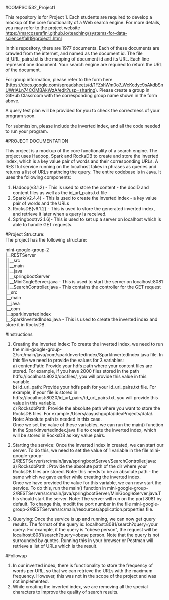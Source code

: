 #COMPSCI532_Project1

This repository is for Project 1. Each students are required to develop a mockup of the core functionality of a Web search engine. For more details, you may refer to the project website https://marcoserafini.github.io/teaching/systems-for-data-science/fall19/project1.html

In this repository, there are 1977 documents. Each of these documents are crawled from the internet, and named as the document id. The file id_URL_pairs.txt is the mapping of document id and its URL. Each line represent one document. Your search engine are required to return the URL of the document. 

For group information, please refer to the form here (https://docs.google.com/spreadsheets/d/1FZshWm0o7_WcKcdyc9sAkdbSnUWrlALn74COMBAkWzA/edit?usp=sharing). Please create a group in GitHub Classroom with the corresponding group name shown in the form above. 

A query test plan will be provided for you to check the correctness of your program soon. 

For submission, please include the inverted index, and all the code needed to run your program. 

#PROJECT DOCUMENTATION  

This project is a mockup of the core functionality of a search engine. The project uses Hadoop, Spark and RocksDB to create and store the inverted index, which is a key value pair of words and their corresponding URLs. A RESTful service running on the localhost takes in phrases as queries and returns a list of URLs mathcing the query. The entire codebase is in Java.
It uses the following components:
1. Hadoop(v3.1.2) - This is used to store the content - the docID and content files as well as the id_url_pairs.txt file
2. Spark(v2.4.4) - This is used to create the inverted index - a key value pair of words and the URLs
3. RocksDB(v6.1.2) - This is used to store the generated inverted index, and retrieve it later when a query is received.
4. Springboot(v2.1.6)- This is used to set up a server on localhost which is able to handle GET requests.

#Project Structure:  
The project has the following structure:  

mini-google-group-2  
|__RESTServer  
|   |__src  
|      |__main  
|         |__java  
|            |__springbootServer  
|	        |__MiniGogleServer.java - This is used to start the server on localhost:8081  
|	        |__SearchController.java - This contains the controller for the GET request  
|__src  
   |__main  
      |__java  
         |__com  
            |__sparkInvertedIndex  
               |__SparkInvertedIndex.java - This is used to create the inverted index and store it in RocksDB.  

#Instructions  
  
1. Creating the Inverted index: To create the inverted index, we need to run the mini-google-group-2/src/main/java/com/sparkInvertedIndex/SparkInvertedIndex.java file. In this file we need to provide the values for 3 variables:  
a) contentPath: Provide your hdfs path where your content files are stored. For example, if you have 2000 files stored in the path hdfs://localhost:8020/docfiles/, you will provide this value in this variable.   
b) id_url_path: Provide your hdfs path for your id_url_pairs.txt file. For example, if your file is stored in hdfs://localhost:8020/id_url_pairs/id_url_pairs.txt, you will provide this value in this variable.  
c) RocksdbPath: Provide the absolute path where you want to store the RocksDB files. For example /Users/aayushgupta/IdeaProjects/data/. Note: Absolute path is needed in this case.  
Once we set the value of these variables, we can run the main() function in the SparkInvertedIndex.java file to create the inverted index, which will be stored in RocksDB as key value pairs.   

2. Starting the service: Once the inverted index in created, we can start our server. To do this, we need to set the value of 1 variable in the file mini-google-group-2/RESTServer/src/main/java/springbootServer/SearchController.java:  
a) RocksdbPath : Provide the absolute path of the dir where your RocksDB files are stored. Note: this needs to be an absolute path - the same which we gave earlier while creating the inverted index.  
Once we have provided the value for this variable, we can now start the service. To do this, run the main() function in mini-google-group-2/RESTServer/src/main/java/springbootServer/MiniGoogleServer.java.This should start the server. Note: The server will run on the port 8081 by default. To change this, modift the port number in the file mini-google-group-2/RESTServer/src/main/resources/application.properties file.  

3. Querying: Once the service is up and running, we can now get query results. The format of the query is: localhost:8081/search?query=your query. For example, if the query is "obese person", the request will be localhost:8081/search?query=obese person. Note that the query is not surrounded by quotes. Running this in your browser or Postman will retrieve a list of URLs which is the result.  

#Followup

1. In our inverted index, there is functionality to store the frequency of words per URL, so that we can retrieve the URLs with the maximum frequency. However, this was not in the scope of the project and was not implemented.  
2. While creating the inverted index, we are removing all the special characters to improve the quality of search results.  
   
